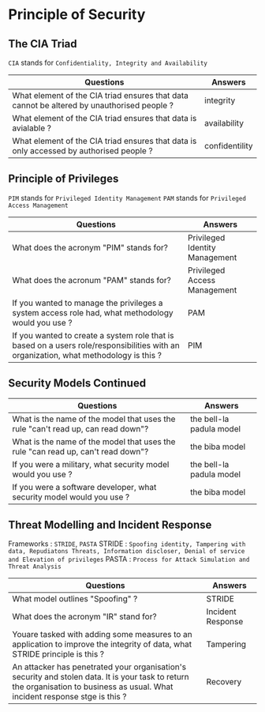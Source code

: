 # Principle of Security


## The CIA Triad
`CIA` stands for `Confidentiality, Integrity and Availability`

| Questions | Answers |
|-----------|---------|
| What element of the CIA triad ensures that data cannot be altered by unauthorised people ? | integrity |
| What element of the CIA triad ensures that data is avialable ? | availability |
| What element of the CIA triad ensures that data is only accessed by authorised people ? | confidentility |



## Principle of Privileges 

`PIM` stands for `Privileged Identity Management`
`PAM` stands for `Privileged Access Management`

| Questions | Answers |
|-----------|---------|
| What does the acronym "PIM" stands for? | Privileged Identity Management |
| What does the acronum "PAM" stands for? | Privileged Access Management | 
| If you wanted to manage the privileges a system access role had, what methodology would you use ? | PAM |
| If you wanted to create a system role that is based on a users role/responsibilities with an organization, what methodology is this ? | PIM |



## Security Models Continued 



| Questions | Answers |
|-----------|---------|
| What is the name of the model that uses the rule "can't read up, can read down"? | the bell-la padula model |
| What is the name of the model that uses the rule "can read up, can't read down"? | the biba model |
| If you were a military, what security model would you use ? | the bell-la padula model |
| If you were a software developer, what security model would you use ? | the biba model |


## Threat Modelling and Incident Response 

Frameworks : `STRIDE`, `PASTA`
STRIDE : `Spoofing identity, Tampering with data, Repudiatons Threats, Information discloser, Denial of service and Elevation of privileges`
PASTA : `Process for Attack Simulation and Threat Analysis`


| Questions | Answers |
|-----------|---------|
| What model outlines "Spoofing" ? | STRIDE |
| What does the acronym "IR" stand for? | Incident Response |
| Youare tasked with adding some measures to an application to improve the integrity of data, what STRIDE principle is this ? | Tampering |
| An attacker has penetrated your organisation's security and stolen data. It is your task to return the organisation to business as usual. What incident response stge is this ? | Recovery | 
